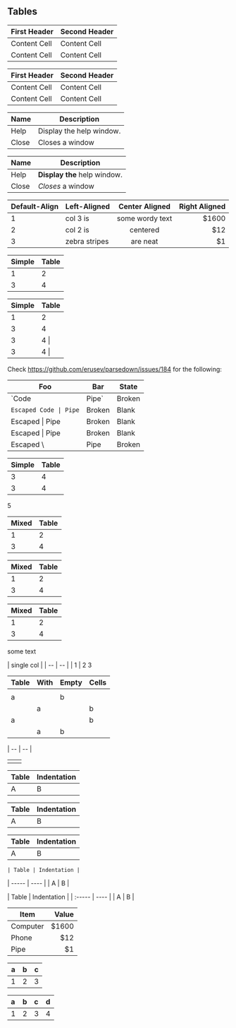 Tables
------

First Header  | Second Header
------------- | -------------
Content Cell  | Content Cell
Content Cell  | Content Cell

| First Header  | Second Header |
| ------------- | ------------- |
| Content Cell  | Content Cell  |
| Content Cell  | Content Cell  |

| Name | Description          |
| ------------- | ----------- |
| Help      | Display the help window.|
| Close     | Closes a window     |

| Name | Description          |
| ------------- | ----------- |
| Help      | **Display the** help window.|
| Close     | _Closes_ a window     |

| Default-Align | Left-Aligned  | Center Aligned  | Right Aligned |
| ------------- | :------------ |:---------------:| -----:|
| 1             | col 3 is      | some wordy text | $1600 |
| 2             | col 2 is      | centered        |   $12 |
| 3             | zebra stripes | are neat        |    $1 |


Simple | Table
------ | -----
1      | 2
3      | 4

| Simple | Table |
| ------ | ----- |
| 1      | 2     |
| 3      | 4     |
| 3      | 4     \|
| 3      | 4    \\|

Check https://github.com/erusev/parsedown/issues/184 for the following:

Foo | Bar | State
------ | ------ | -----
`Code | Pipe` | Broken | Blank
`Escaped Code \| Pipe` | Broken | Blank
Escaped \| Pipe | Broken | Blank
Escaped \\| Pipe | Broken | Blank
Escaped \\ | Pipe | Broken | Blank

| Simple | Table |
| :----- | ----- |
| 3      | 4     |
3      | 4
5

Mixed | Table
------ | -----
| 1      | 2
3      | 4

| Mixed | Table
------ | -----
| 1      | 2
3      | 4

 Mixed | Table
|------ | ----- |
 1      | 2
| 3      | 4 |

some text

| single col |
| -- |  -- |
| 1 |
2
3

| Table | With | Empty | Cells |
| ----- | ---- | ----- | ----- |
|       |      |       |       |
|   a   |      |   b   |       |
|       |  a   |       |   b   |
|   a   |      |       |   b   |
|       |  a   |   b   |       |

   |
-- | --
   |
   
|   |   |
| - | - |
|   |   |

 | Table | Indentation |
 | ----- | ---- |
   | A     | B    |

  | Table | Indentation |
  | ----- | ---- |
   | A     | B    |

 | Table | Indentation |
   | ----- | ---- |
 | A     | B    |

    | Table | Indentation |
   | ----- | ---- |
 | A     | B    |

| Table | Indentation |
    | :----- | ---- |
    | A     | B    |

| Item      | Value |
| --------- | -----:|
| Computer  | $1600 |
| Phone     |   $12 |
| Pipe      |    $1 |

| a | b | c |
|:-:|:-:|:-:|
| 1 | 2 | 3 |

| a | b | c | d |
|:--|:-:|:--|:-:|
| 1 | 2 | 3 | 4 |